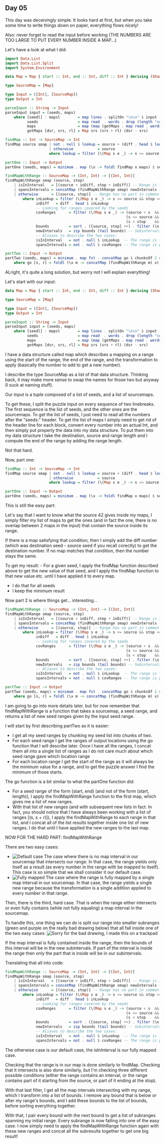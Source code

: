 ## Day 05

This day was deceivingly simple. It looks hard at first, but when you take
some time to write things down on paper, everything flows nicely!

Also: never forget to read the input before working (THE NUMBERS ARE TOO LARGE TO PUT EVERY NUMBER INSIDE A MAP...)

Let's have a look at what I did:
```hs
import Data.List
import Data.List.Split
import System.Environment

data Map = Map { start :: Int, end :: Int, diff :: Int } deriving (Show)

type SourceMap = [Map]

type Input = ([Int], [SourceMap])
type Output = Int

parseInput :: String -> Input
parseInput input = (seeds, maps)
    where [seedl] : mapsl        = map lines . splitOn "\n\n" $ input
          seeds                  = map read  . words . drop (length "seeds: ") $ seedl
          maps                   = map (map (getMaps . map read . words) . tail) mapsl
          getMaps [dsr, srs, rl] = Map srs (srs + rl) (dsr - srs)

findMap :: Int -> SourceMap -> Int
findMap source smap | not . null $ lookup = source + (diff . head $ lookup)
                    | otherwise           = source
                    where lookup = filter (\(Map s e _) -> s <= source && source < e) smap

partOne :: Input -> Output
partOne (seeds, maps) = minimum . map (\x -> foldl findMap x maps) $ seeds

findMapWithRange :: SourceMap -> (Int, Int) -> [(Int, Int)]
findMapWithRange smap (source, stop)
    | isInInterval   = [(source + inDiff, stop + inDiff)] -- Range is in an interval,new range is linear application
    | spansIntervals = concatMap (findMapWithRange smap) newIntervals -- Range spans some intervals, we apply on the subintervals
    | otherwise      = [(source, stop)] -- Range has no part in common with an interval, so it doesn't change
        where inLookup = filter (\(Map s e _) -> s <= source && stop <= e) smap    -- Case 0: The range is inside an interval
              inDiff   = diff . head $ inLookup
              -- Looking for ranges covered by the seeds
              covRanges      = filter (\(Map s e _) -> (source < s  && e < stop)   ||   -- Case 1: Interval is fully in range
                                                       (s <= source && source < e) ||   -- Case 2: Start of range is in interval
                                                       (s < stop    && stop <= e)) smap -- Case 3: End of range is in interval
              bounds         = sort . ([source, stop] ++) . filter (\n -> source < n && n < stop) . concatMap (\m -> [start m, end m]) $ covRanges
              newIntervals   = zip bounds (tail bounds) -- Subintervals spanning (source, stop(
              -- Aliases to describe the two cases:
              isInInterval   = not . null $ inLookup  -- The range is fully in an interval
              spansIntervals = not . null $ covRanges -- The range is partially in an interval

partTwo :: Input -> Output
partTwo (seeds, maps) = minimum . map fst . concatMap go $ chunksOf 2 seeds
    where go [s, r] = foldl (\x m -> concatMap (findMapWithRange m) x) [(s, s + r)] maps
```

ALright, it's quite a long solution, but worry not I will explain everything!

Let's start with our input:
```hs
data Map = Map { start :: Int, end :: Int, diff :: Int } deriving (Show)

type SourceMap = [Map]

type Input = ([Int], [SourceMap])
type Output = Int

parseInput :: String -> Input
parseInput input = (seeds, maps)
    where [seedl] : mapsl        = map lines . splitOn "\n\n" $ input
          seeds                  = map read  . words . drop (length "seeds: ") $ seedl
          maps                   = map (map (getMaps . map read . words) . tail) mapsl
          getMaps [dsr, srs, rl] = Map srs (srs + rl) (dsr - srs)
```
I have a data structure called map which describes a mapping on a range using the start of the range,
the end of the range, and the transformation to apply (basically the number to add to get a new number).

I describe the type SourceMap as a list of that data structure. Thinking back, it may make more sense to swap the names for those two but anyway (I suck at naming stuff).

Our input is a tuple composed of a list of seeds, and a list of sourcemaps.

To get these, I split the puzzle input on every sequence of two linebreaks. The first sequence is the list of seeds, and the other ones are the sourcemaps.
To get the list of seeds, I just need to read all the numbers after the "seeds:" header.
To get the list of maps I simply need to get rid of the header line for each block, convert every number into an actual Int, and then simply put properly the data into my data structure.
To put them into my data structure I take the destination, source and range length and I compute the end of the range by adding the range length.

Not that hard.

Now, part one:
```hs
findMap :: Int -> SourceMap -> Int
findMap source smap | not . null $ lookup = source + (diff . head $ lookup)
                    | otherwise           = source
                    where lookup = filter (\(Map s e _) -> s <= source && source < e) smap

partOne :: Input -> Output
partOne (seeds, maps) = minimum . map (\x -> foldl findMap x maps) $ seeds
```

This is still the easy part:

Let's say that I want to know what the source 42 gives inside my maps, I simply filter my list of maps to get the ones
(and in fact the one, there is no overlap between 2 maps in the input) that contain the source inside its range.

If there is a map satisfying that condition, then I simply add the diff number (which was destination seed - source seed if you recall corectly) to get the destination number.
If no map matches that condition, then the number stays the same.

To get my result:
    - For a given seed, I apply the findMap function described above to get the new value of that seed, and I apply the findMap function to that new value etc. until I have applied it to every map.
 - I do that for all seeds
 - I keep the minimum result


Now part 2 is where things get... interesting...
```hs
findMapWithRange :: SourceMap -> (Int, Int) -> [(Int, Int)]
findMapWithRange smap (source, stop)
    | isInInterval   = [(source + inDiff, stop + inDiff)] -- Range is in an interval,new range is linear application
    | spansIntervals = concatMap (findMapWithRange smap) newIntervals -- Range spans some intervals, we apply on the subintervals
    | otherwise      = [(source, stop)] -- Range has no part in common with an interval, so it doesn't change
        where inLookup = filter (\(Map s e _) -> s <= source && stop <= e) smap    -- Case 0: The range is inside an interval
              inDiff   = diff . head $ inLookup
              -- Looking for ranges covered by the seeds
              covRanges      = filter (\(Map s e _) -> (source < s  && e < stop)   ||   -- Case 1: Interval is fully in range
                                                       (s <= source && source < e) ||   -- Case 2: Start of range is in interval
                                                       (s < stop    && stop <= e)) smap -- Case 3: End of range is in interval
              bounds         = sort . ([source, stop] ++) . filter (\n -> source < n && n < stop) . concatMap (\m -> [start m, end m]) $ covRanges
              newIntervals   = zip bounds (tail bounds) -- Subintervals spanning (source, stop(
              -- Aliases to describe the two cases:
              isInInterval   = not . null $ inLookup  -- The range is fully in an interval
              spansIntervals = not . null $ covRanges -- The range is partially in an interval

partTwo :: Input -> Output
partTwo (seeds, maps) = minimum . map fst . concatMap go $ chunksOf 2 seeds
    where go [s, r] = foldl (\x m -> concatMap (findMapWithRange m) x) [(s, s + r)] maps
```

I am going to go into more details later, but for now remember that findMapWithRange is a function that takes a sourcemap, a seed range, 
and returns a list of new seed ranges given by the input seed range.

I will start by first describing partTwo as it is easier:
 - I get all my seed ranges by chunking my seed list into chunks of two.
 - For each seed range I get the ranges of output locations using the go function that I will describe later.
      Once I have all the ranges, I concat them all into a single list of ranges as I do not care much about which seed range gave which location range
 - For each location range I get the start of the range as it will always be the minimum value for a range, and to get the puzzle answer I find the minimum of those starts.

The go function is a bit similar to what the partOne function did:
 - For a seed range of the form (start, end) (and not of the form (start, length)), I apply the findMapWithRange function to the first map,
      which gives me a list of new ranges.
 - With that list of new ranges (and with subsequent new lists in fact. In fact, you should notice that I have always been working with a list of ranges [(s, s + r)]), I apply the findMapWithRange to each range in that list, and I concat all of the list results together inside one list of new ranges. I do that until I have applied the new ranges to the last map.



NOW FOR THE HARD PART: findMapWithRange

There are two easy cases:
 - ![Default case](https://cdn.discordapp.com/attachments/455387472730259459/1182100573349228635/image.png?ex=658377f3&is=657102f3&hm=325db2e110f7b844a29f5ffc160c15046ac9d6acdf50ab09189a49f6030ad478&) The case where there is no map interval in our sourcemap that intersects our range. In that case, the range yields only itself as a result (as every number in the range with be mapped to itself). This case is so simple that we shall consider it our default case.
 - ![Fully mapped](https://cdn.discordapp.com/attachments/455387472730259459/1182100024243535943/image.png?ex=65837770&is=65710270&hm=a856c7e50d22387b77742d87731e5eeec1867a6ab37fcbda2aa87d83b7e4e2c1&) The case where the range is fully mapped by a single map interval in our sourcemap. In that case, the range yields a single new range because the transformation is a single addition applied to every number in that range.

Then, there is the third, hard case. That is when the range either intersects or even fully contains (while not fully equaling) a map interval in the sourcemap.

To handle this, one thing we can do is split our range into smaller subranges (green and purple on the really bad drawing below) that all fall inside one of the two easy cases:
![Sorry for the bad drawing, I made this on a trackpad](https://media.discordapp.net/attachments/455387472730259459/1182102336273915964/image.png?ex=65837997&is=65710497&hm=f7768994db5005e36841e01bf3330dad1803bf01df17102e18c3178e1f430acf&=&format=webp&quality=lossless&width=2160&height=1120)

If the map interval is fully contained inside the range, then the bounds of this interval will be in the new subintervals. If part of the interval is inside the range then only the part that is inside will be in our subintervals.

Translating that all into code:
```hs
findMapWithRange :: SourceMap -> (Int, Int) -> [(Int, Int)]
findMapWithRange smap (source, stop)
    | isInInterval   = [(source + inDiff, stop + inDiff)] -- Range is in an interval,new range is linear application
    | spansIntervals = concatMap (findMapWithRange smap) newIntervals -- Range spans some intervals, we apply on the subintervals
    | otherwise      = [(source, stop)] -- Range has no part in common with an interval, so it doesn't change
        where inLookup = filter (\(Map s e _) -> s <= source && stop <= e) smap    -- Case 0: The range is inside an interval
              inDiff   = diff . head $ inLookup
              -- Looking for ranges covered by the seeds
              covRanges      = filter (\(Map s e _) -> (source < s  && e < stop)   ||   -- Case 1: Interval is fully in range
                                                       (s <= source && source < e) ||   -- Case 2: Start of range is in interval
                                                       (s < stop    && stop <= e)) smap -- Case 3: End of range is in interval
              bounds         = sort . ([source, stop] ++) . filter (\n -> source < n && n < stop) . concatMap (\m -> [start m, end m]) $ covRanges
              newIntervals   = zip bounds (tail bounds) -- Subintervals spanning (source, stop(
              -- Aliases to describe the two cases:
              isInInterval   = not . null $ inLookup  -- The range is fully in an interval
              spansIntervals = not . null $ covRanges -- The range is partially in an interval
```
The otherwise case is our default case, the isInInterval is our fully mapped case.

Checking that the range is in our map is done similarly to findMap. Checking that it intersects is also done similarly, but I'm checking three different possible conditions (either the range contains an interval, or the range contains part of it starting from the source, or part of it ending at the stop).

With that last filter, I get all the map intervals intersecting with my range, which I transform into a list of bounds. I remove any bound that is below or after my range's bounds, and I add these bounds to the list of bounds, before sorting everything together.

With that, I pair every bound with the next bound to get a list of subranges spanning my initial range. Every subrange is now falling into one of the easy case. I now simply need to apply the findMapWithRange function again with these new ranges and concat all the subresults together to get one big result!
